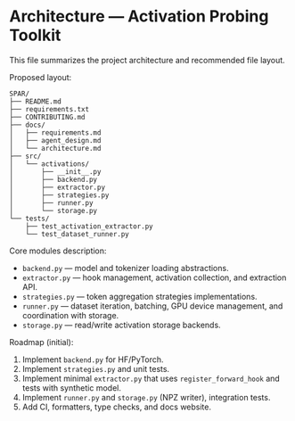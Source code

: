# Architecture — Activation Probing Toolkit

This file summarizes the project architecture and recommended file layout.

Proposed layout:

```
SPAR/
├── README.md
├── requirements.txt
├── CONTRIBUTING.md
├── docs/
│   ├── requirements.md
│   ├── agent_design.md
│   └── architecture.md
├── src/
│   └── activations/
│       ├── __init__.py
│       ├── backend.py
│       ├── extractor.py
│       ├── strategies.py
│       ├── runner.py
│       └── storage.py
└── tests/
    ├── test_activation_extractor.py
    └── test_dataset_runner.py
```

Core modules description:

- `backend.py` — model and tokenizer loading abstractions.
- `extractor.py` — hook management, activation collection, and extraction API.
- `strategies.py` — token aggregation strategies implementations.
- `runner.py` — dataset iteration, batching, GPU device management, and coordination with storage.
- `storage.py` — read/write activation storage backends.

Roadmap (initial):

1. Implement `backend.py` for HF/PyTorch.
2. Implement `strategies.py` and unit tests.
3. Implement minimal `extractor.py` that uses `register_forward_hook` and tests with synthetic model.
4. Implement `runner.py` and `storage.py` (NPZ writer), integration tests.
5. Add CI, formatters, type checks, and docs website.
